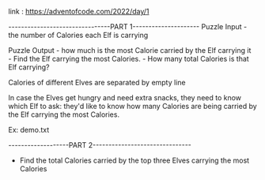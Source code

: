 link : https://adventofcode.com/2022/day/1

--------------------------------PART 1---------------------
Puzzle Input - the number of Calories each Elf is carrying

Puzzle Output - how much is the most Calorie carried by the Elf carrying it  
    - Find the Elf carrying the most Calories. 
    - How many total Calories is that Elf carrying?

Calories of different Elves are separated by empty line

In case the Elves get hungry and need extra snacks, they need to know which Elf to ask: they'd like to know how many Calories are being carried by the Elf carrying the most Calories.

Ex: demo.txt

-------------------PART 2-------------------------------
- Find the total Calories carried by the top three Elves carrying the most Calories

